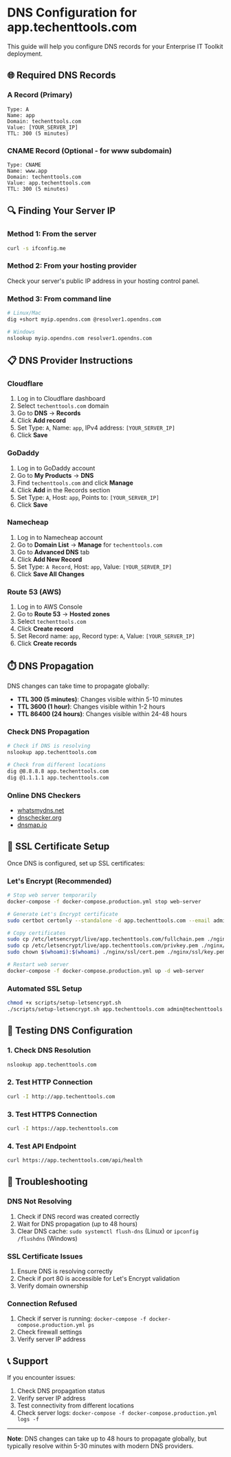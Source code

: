 # DNS Configuration for app.techenttools.com

This guide will help you configure DNS records for your Enterprise IT Toolkit deployment.

## 🌐 Required DNS Records

### A Record (Primary)
```
Type: A
Name: app
Domain: techenttools.com
Value: [YOUR_SERVER_IP]
TTL: 300 (5 minutes)
```

### CNAME Record (Optional - for www subdomain)
```
Type: CNAME
Name: www.app
Domain: techenttools.com
Value: app.techenttools.com
TTL: 300 (5 minutes)
```

## 🔍 Finding Your Server IP

### Method 1: From the server
```bash
curl -s ifconfig.me
```

### Method 2: From your hosting provider
Check your server's public IP address in your hosting control panel.

### Method 3: From command line
```bash
# Linux/Mac
dig +short myip.opendns.com @resolver1.opendns.com

# Windows
nslookup myip.opendns.com resolver1.opendns.com
```

## 📋 DNS Provider Instructions

### Cloudflare
1. Log in to Cloudflare dashboard
2. Select `techenttools.com` domain
3. Go to **DNS** → **Records**
4. Click **Add record**
5. Set Type: `A`, Name: `app`, IPv4 address: `[YOUR_SERVER_IP]`
6. Click **Save**

### GoDaddy
1. Log in to GoDaddy account
2. Go to **My Products** → **DNS**
3. Find `techenttools.com` and click **Manage**
4. Click **Add** in the Records section
5. Set Type: `A`, Host: `app`, Points to: `[YOUR_SERVER_IP]`
6. Click **Save**

### Namecheap
1. Log in to Namecheap account
2. Go to **Domain List** → **Manage** for `techenttools.com`
3. Go to **Advanced DNS** tab
4. Click **Add New Record**
5. Set Type: `A Record`, Host: `app`, Value: `[YOUR_SERVER_IP]`
6. Click **Save All Changes**

### Route 53 (AWS)
1. Log in to AWS Console
2. Go to **Route 53** → **Hosted zones**
3. Select `techenttools.com`
4. Click **Create record**
5. Set Record name: `app`, Record type: `A`, Value: `[YOUR_SERVER_IP]`
6. Click **Create records**

## ⏱️ DNS Propagation

DNS changes can take time to propagate globally:

- **TTL 300 (5 minutes)**: Changes visible within 5-10 minutes
- **TTL 3600 (1 hour)**: Changes visible within 1-2 hours
- **TTL 86400 (24 hours)**: Changes visible within 24-48 hours

### Check DNS Propagation

```bash
# Check if DNS is resolving
nslookup app.techenttools.com

# Check from different locations
dig @8.8.8.8 app.techenttools.com
dig @1.1.1.1 app.techenttools.com
```

### Online DNS Checkers
- [whatsmydns.net](https://www.whatsmydns.net/)
- [dnschecker.org](https://dnschecker.org/)
- [dnsmap.io](https://dnsmap.io/)

## 🔧 SSL Certificate Setup

Once DNS is configured, set up SSL certificates:

### Let's Encrypt (Recommended)
```bash
# Stop web server temporarily
docker-compose -f docker-compose.production.yml stop web-server

# Generate Let's Encrypt certificate
sudo certbot certonly --standalone -d app.techenttools.com --email admin@techenttools.com --agree-tos

# Copy certificates
sudo cp /etc/letsencrypt/live/app.techenttools.com/fullchain.pem ./nginx/ssl/cert.pem
sudo cp /etc/letsencrypt/live/app.techenttools.com/privkey.pem ./nginx/ssl/key.pem
sudo chown $(whoami):$(whoami) ./nginx/ssl/cert.pem ./nginx/ssl/key.pem

# Restart web server
docker-compose -f docker-compose.production.yml up -d web-server
```

### Automated SSL Setup
```bash
chmod +x scripts/setup-letsencrypt.sh
./scripts/setup-letsencrypt.sh app.techenttools.com admin@techenttools.com
```

## 🧪 Testing DNS Configuration

### 1. Check DNS Resolution
```bash
nslookup app.techenttools.com
```

### 2. Test HTTP Connection
```bash
curl -I http://app.techenttools.com
```

### 3. Test HTTPS Connection
```bash
curl -I https://app.techenttools.com
```

### 4. Test API Endpoint
```bash
curl https://app.techenttools.com/api/health
```

## 🚨 Troubleshooting

### DNS Not Resolving
1. Check if DNS record was created correctly
2. Wait for DNS propagation (up to 48 hours)
3. Clear DNS cache: `sudo systemctl flush-dns` (Linux) or `ipconfig /flushdns` (Windows)

### SSL Certificate Issues
1. Ensure DNS is resolving correctly
2. Check if port 80 is accessible for Let's Encrypt validation
3. Verify domain ownership

### Connection Refused
1. Check if server is running: `docker-compose -f docker-compose.production.yml ps`
2. Check firewall settings
3. Verify server IP address

## 📞 Support

If you encounter issues:
1. Check DNS propagation status
2. Verify server IP address
3. Test connectivity from different locations
4. Check server logs: `docker-compose -f docker-compose.production.yml logs -f`

---

**Note**: DNS changes can take up to 48 hours to propagate globally, but typically resolve within 5-30 minutes with modern DNS providers.
